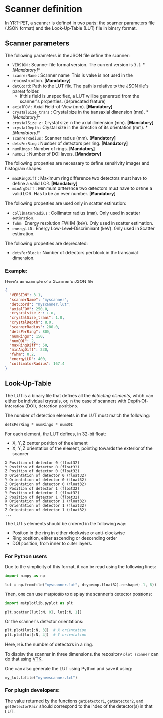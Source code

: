 # Scanner definition

In YRT-PET, a scanner is defined in two parts:
the scanner parameters file (JSON format) and the Look-Up-Table (LUT) file in
binary format.

## Scanner parameters

The following parameters in the JSON file define the scanner:

- `VERSION` : Scanner file format version. The current version is `3.1`.  *
  *\[Mandatory\]**
- `scannerName` : Scanner name. This is value is not used in the reconstruction.
  **\[Mandatory\]**
- `detCoord`: Path to the LUT file. The path is relative to the JSON file's
  parent folder.
    - If this field is unspecified, a LUT will be generated from the scanner's
      properties.
      (deprecated feature)
- `axialFOV` : Axial Field-of-View (mm).  **\[Mandatory\]**
- `crystalSize_trans` : Crystal size in the transaxial dimension (mm).  *
  *\[Mandatory\]**
- `crystalSize_z` : Crystal size in the axial dimension (mm).  **\[Mandatory\]**
- `crystalDepth` : Crystal size in the direction of its orientation (mm).  *
  *\[Mandatory\]**
- `scannerRadius` : Scanner radius (mm).  **\[Mandatory\]**
- `detsPerRing` : Number of detectors per ring.  **\[Mandatory\]**
- `numRings` : Number of rings.  **\[Mandatory\]**
- `numDOI` : Number of DOI layers. **\[Mandatory\]**

The following properties are necessary to define sensitivity images and
histogram shapes:

- `maxRingDiff` : Maximum ring difference two detectors must have to define a
  valid LOR.  **\[Mandatory\]**
- `minAngDiff` : Minimum difference two detectors must have to define a valid
  LOR. Has to be an even number. **\[Mandatory\]**

The following properties are used only in scatter estimation:

- `collimatorRadius` : Collimator radius (mm). Only used in scatter estimation.
- `fwhm` : Energy resolution FWHM (keV). Only used in scatter estimation.
- `energyLLD` : Energy Low-Level-Discriminant (keV). Only used in Scatter
  estimation.

The following properties are deprecated:

- `detsPerBlock` : Number of detectors per block in the transaxial dimension.

### Example:

Here's an example of a Scanner's JSON file

```json
{
  "VERSION": 3.1,
  "scannerName": "myscanner",
  "detCoord": "myscanner.lut",
  "axialFOV": 250.0,
  "crystalSize_z": 1.0,
  "crystalSize_trans": 1.0,
  "crystalDepth": 8.0,
  "scannerRadius": 200.0,
  "detsPerRing": 800,
  "numRings": 150,
  "numDOI": 2,
  "maxRingDiff": 50,
  "minAngDiff": 230,
  "fwhm": 0.2,
  "energyLLD": 400,
  "collimatorRadius": 167.4
}
```

## Look-Up-Table

The LUT is a binary file that defines all the *detecting elements*, which can
either be
individual crystals, or, in the case of scanners with Depth-Of-Interation (DOI),
detection positions.

The number of detection elements in the LUT must match the following:

```
detsPerRing * numRings * numDOI
```

For each element, the LUT defines, in 32-bit float:

- X, Y, Z center position of the element
- X, Y, Z orientation of the element, pointing towards the exterior of the
  scanner

```
X Position of detector 0 (float32)
Y Position of detector 0 (float32)
Z Position of detector 0 (float32)
X Orientation of detector 0 (float32)
Y Orientation of detector 0 (float32)
Z Orientation of detector 0 (float32)
X Position of detector 1 (float32)
Y Position of detector 1 (float32)
Z Position of detector 1 (float32)
X Orientation of detector 1 (float32)
Y Orientation of detector 1 (float32)
Z Orientation of detector 1 (float32)
...
```

The LUT's elements should be ordered in the following way:

- Position in the ring in either clockwise or anti-clockwise
- Ring position, either ascending or descending order
- DOI position, from inner to outer layers.

### For Python users

Due to the simplicity of this format, it can be read using the following lines:

```python
import numpy as np

lut = np.fromfile("myscanner.lut", dtype=np.float32).reshape((-1, 6))
```

Then, one can use matplotlib to display the scanner's detector positions:

```python
import matplotlib.pyplot as plt

plt.scatter(lut[:N, 0], lut[:N, 1])
```

Or the scanner's detector orientations:

```python
plt.plot(lut[:N, 3])  # X orientation
plt.plot(lut[:N, 4])  # Y orientation
```

Here, `N` is the number of detectors in a ring.

To display the scanner in three dimensions, the repository
[`plot_scanner`](https://github.com/yassirnajmaoui/plot_scanner)
can do that using [VTK](https://vtk.org/).

One can also generate the LUT using Python and save it using:

```python
my_lut.tofile("mynewscanner.lut")
```

### For plugin developers:

The value returned by the functions `getDetector1`, `getDetector2`,
and `getDetectorPair` should correspond to the index of the detector(s) in that
LUT.

